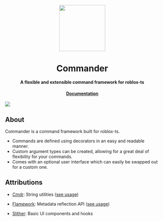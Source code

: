 <div align="center">
  <a href="https://paradoxuum.github.io/commander/" target="_blank">
	<img src="docs/src/assets/logo.webp" width="150" />
  </a>

  <h1>Commander</h1>

  <p>
    <strong>A flexible and extensible command framework for roblox-ts</strong>
  </p>

  <h4>
    <a href="https://paradoxuum.github.io/commander/">Documentation</a>
  </h4>
</div>


<img src="public/banner.png" />

## About

Commander is a command framework built for roblox-ts.

- Commands are defined using decorators in an easy and readable manner.
- Custom argument types can be created, allowing for a great deal of flexibility for your commands.
- Comes with an optional user interface which can easily be swapped out for a custom one.

## Attributions

-   [Cmdr](https://github.com/evaera/Cmdr): String utilities ([see usage](src/shared/util/string.ts))

-   [Flamework](https://github.com/rbxts-flamework/core): Metadata reflection API ([see usage](src/shared/util/reflect.ts))

-   [Slither](https://github.com/littensy/slither): Basic UI components and hooks

